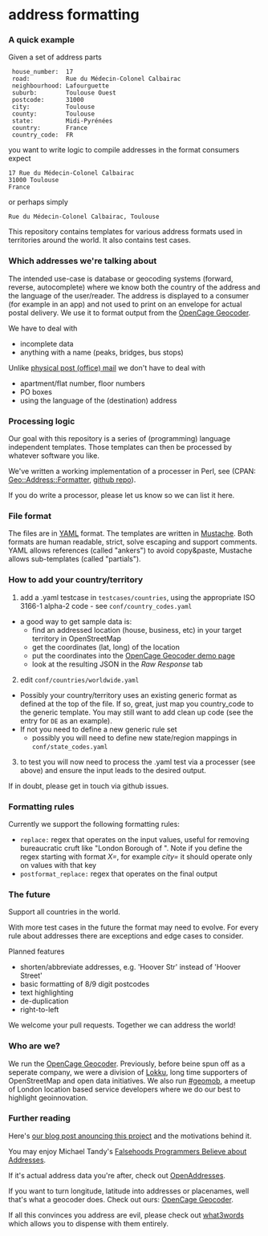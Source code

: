 # address formatting
 

### A quick example

Given a set of address parts

     house_number:  17
     road:          Rue du Médecin-Colonel Calbairac
     neighbourhood: Lafourguette
     suburb:        Toulouse Ouest
     postcode:      31000
     city:          Toulouse
     county:        Toulouse
     state:         Midi-Pyrénées
     country:       France
     country_code:  FR

you want to write logic to compile addresses in the format consumers expect

	17 Rue du Médecin-Colonel Calbairac
	31000 Toulouse
	France

or perhaps simply

	Rue du Médecin-Colonel Calbairac, Toulouse

This repository contains templates for various address formats used in
territories around the world. It also contains test cases.

### Which addresses we're talking about

The intended use-case is database or geocoding systems (forward, reverse, autocomplete) where we know both the country of the address and the language of the user/reader. The address is displayed to a consumer (for example in an app) and not used to print on an envelope for actual postal delivery. We use it to format output from the [OpenCage Geocoder](http://geocoder.opencagedata.com).

We have to deal with

   * incomplete data
   * anything with a name (peaks, bridges, bus stops)

Unlike [physical post (office) mail](http://www.bitboost.com/ref/international-address-formats.html) we don't have to deal with

   * apartment/flat number, floor numbers
   * PO boxes
   * using the language of the (destination) address
  
### Processing logic

Our goal with this repository is a series of (programming) language independent templates. Those templates can then be processed by whatever software you like. 

We've written a working implementation of a processer in Perl, see (CPAN: [Geo::Address::Formatter](https://metacpan.org/release/Geo-Address-Formatter), [github repo](https://github.com/opencagedata/perl-Geo-Address-Formatter)).

If you do write a processor, please let us know so we can list it here. 

### File format

The files are in [YAML](http://yaml.org/) format. The templates are written in [Mustache](http://mustache.github.io/). Both formats are human readable, strict, solve escaping and support comments. YAML allows references (called "ankers") to avoid copy&paste, Mustache allows sub-templates (called "partials").

### How to add your country/territory

1. add a .yaml testcase in `testcases/countries`, using the appropriate ISO 3166-1 alpha-2 code - see `conf/country_codes.yaml`
  * a good way to get sample data is:
      * find an addressed location (house, business, etc) in your
        target territory in OpenStreetMap
      * get the coordinates (lat, long) of the location
      * put the coordinates into the [OpenCage Geocoder demo
        page](http://geocoder.opencagedata.com/demo.html)
      * look at the resulting JSON in the *Raw Response* tab

2. edit `conf/countries/worldwide.yaml`
  * Possibly your country/territory uses an existing generic format as
    defined at the top of the file. If so, great, just map you
    country_code to the generic template. You may still want to add
    clean up code (see the entry for `DE` as an example).
  * If not you need to define a new generic rule set
      * possibly you will need to define new state/region mappings in `conf/state_codes.yaml`

3. to test you will now need to process the .yaml test via a processer
   (see above) and ensure the input leads to the desired output.

If in doubt, please get in touch via github issues.

### Formatting rules

Currently we support the following formatting rules:

* `replace:` regex that operates on the input values, useful for removing bureaucratic cruft like "London Borough of ". Note if you define the regex starting with format _X=_, for example _city=_ it should operate only on values with that key
* `postformat_replace:` regex that operates on the final output

### The future

Support all countries in the world.

With more test cases in the future the format may need to evolve. 
For every rule about addresses there are exceptions and edge cases to consider. 

Planned features

  * shorten/abbreviate addresses, e.g. 'Hoover Str' instead of 'Hoover Street'
  * basic formatting of 8/9 digit postcodes
  * text highlighting
  * de-duplication
  * right-to-left

We welcome your pull requests. Together we can address the world!

### Who are we?

We run the [OpenCage Geocoder](http://geocoder.opencagedata.com). 
Previously, before beine spun off as a seperate company, we were a division of [Lokku](http://www.lokku.com), long time supporters of OpenStreetMap and open data initiatives. We also run [#geomob](http://geomobldn.org), a meetup of London location based service developers where we do our best to highlight geoinnovation. 

### Further reading

Here's [our blog post anouncing this project](http://blog.opencagedata.com/post/99059889253/good-looking-addresses-solving-the-berlin-berlin) and the motivations behind it.

You may enjoy Michael Tandy's [Falsehoods Programmers Believe about Addresses](http://www.mjt.me.uk/posts/falsehoods-programmers-believe-about-addresses/).

If it's actual address data you're after, check out [OpenAddresses](http://openaddresses.io/).

If you want to turn longitude, latitude into addresses or placenames, well that's what a geocoder does. Check out ours: [OpenCage Geocoder](http://geocoder.opencagedata.com).

If all this convinces you address are evil, please check out [what3words](http://what3words.com/) which allows you to dispense with them entirely. 
